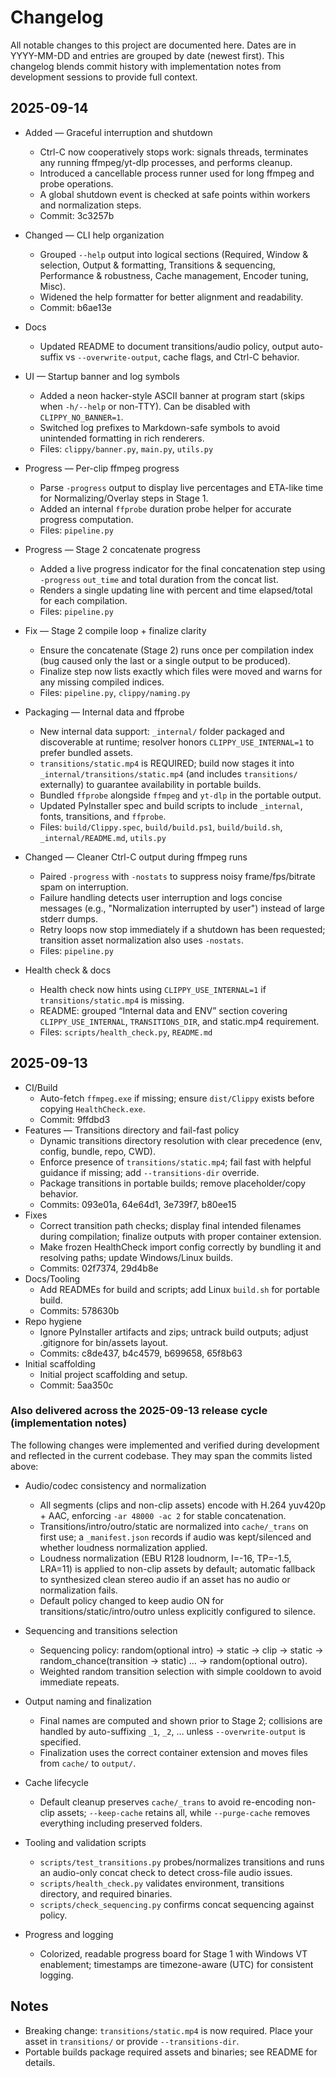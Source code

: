 # Changelog

All notable changes to this project are documented here. Dates are in YYYY-MM-DD and entries are grouped by date (newest first). This changelog blends commit history with implementation notes from development sessions to provide full context.

## 2025-09-14

- Added — Graceful interruption and shutdown
  - Ctrl-C now cooperatively stops work: signals threads, terminates any running ffmpeg/yt-dlp processes, and performs cleanup.
  - Introduced a cancellable process runner used for long ffmpeg and probe operations.
  - A global shutdown event is checked at safe points within workers and normalization steps.
  - Commit: 3c3257b
- Changed — CLI help organization
  - Grouped `--help` output into logical sections (Required, Window & selection, Output & formatting, Transitions & sequencing, Performance & robustness, Cache management, Encoder tuning, Misc).
  - Widened the help formatter for better alignment and readability.
  - Commit: b6ae13e
- Docs
  - Updated README to document transitions/audio policy, output auto-suffix vs `--overwrite-output`, cache flags, and Ctrl-C behavior.

- UI — Startup banner and log symbols
  - Added a neon hacker-style ASCII banner at program start (skips when `-h/--help` or non-TTY). Can be disabled with `CLIPPY_NO_BANNER=1`.
  - Switched log prefixes to Markdown-safe symbols to avoid unintended formatting in rich renderers.
  - Files: `clippy/banner.py`, `main.py`, `utils.py`

- Progress — Per-clip ffmpeg progress
  - Parse `-progress` output to display live percentages and ETA-like time for Normalizing/Overlay steps in Stage 1.
  - Added an internal `ffprobe` duration probe helper for accurate progress computation.
  - Files: `pipeline.py`

- Progress — Stage 2 concatenate progress
  - Added a live progress indicator for the final concatenation step using `-progress` `out_time` and total duration from the concat list.
  - Renders a single updating line with percent and time elapsed/total for each compilation.
  - Files: `pipeline.py`

- Fix — Stage 2 compile loop + finalize clarity
  - Ensure the concatenate (Stage 2) runs once per compilation index (bug caused only the last or a single output to be produced).
  - Finalize step now lists exactly which files were moved and warns for any missing compiled indices.
  - Files: `pipeline.py`, `clippy/naming.py`

- Packaging — Internal data and ffprobe
  - New internal data support: `_internal/` folder packaged and discoverable at runtime; resolver honors `CLIPPY_USE_INTERNAL=1` to prefer bundled assets.
  - `transitions/static.mp4` is REQUIRED; build now stages it into `_internal/transitions/static.mp4` (and includes `transitions/` externally) to guarantee availability in portable builds.
  - Bundled `ffprobe` alongside `ffmpeg` and `yt-dlp` in the portable output.
  - Updated PyInstaller spec and build scripts to include `_internal`, fonts, transitions, and `ffprobe`.
  - Files: `build/Clippy.spec`, `build/build.ps1`, `build/build.sh`, `_internal/README.md`, `utils.py`

- Changed — Cleaner Ctrl-C output during ffmpeg runs
  - Paired `-progress` with `-nostats` to suppress noisy frame/fps/bitrate spam on interruption.
  - Failure handling detects user interruption and logs concise messages (e.g., "Normalization interrupted by user") instead of large stderr dumps.
  - Retry loops now stop immediately if a shutdown has been requested; transition asset normalization also uses `-nostats`.
  - Files: `pipeline.py`

- Health check & docs
  - Health check now hints using `CLIPPY_USE_INTERNAL=1` if `transitions/static.mp4` is missing.
  - README: grouped “Internal data and ENV” section covering `CLIPPY_USE_INTERNAL`, `TRANSITIONS_DIR`, and static.mp4 requirement.
  - Files: `scripts/health_check.py`, `README.md`

## 2025-09-13

- CI/Build
  - Auto-fetch `ffmpeg.exe` if missing; ensure `dist/Clippy` exists before copying `HealthCheck.exe`.
  - Commit: 9ffdbd3
- Features — Transitions directory and fail-fast policy
  - Dynamic transitions directory resolution with clear precedence (env, config, bundle, repo, CWD).
  - Enforce presence of `transitions/static.mp4`; fail fast with helpful guidance if missing; add `--transitions-dir` override.
  - Package transitions in portable builds; remove placeholder/copy behavior.
  - Commits: 093e01a, 64e64d1, 3e739f7, b80ee15
- Fixes
  - Correct transition path checks; display final intended filenames during compilation; finalize outputs with proper container extension.
  - Make frozen HealthCheck import config correctly by bundling it and resolving paths; update Windows/Linux builds.
  - Commits: 02f7374, 29d4b8e
- Docs/Tooling
  - Add READMEs for build and scripts; add Linux `build.sh` for portable build.
  - Commits: 578630b
- Repo hygiene
  - Ignore PyInstaller artifacts and zips; untrack build outputs; adjust .gitignore for bin/assets layout.
  - Commits: c8de437, b4c4579, b699658, 65f8b63
- Initial scaffolding
  - Initial project scaffolding and setup.
  - Commit: 5aa350c

### Also delivered across the 2025-09-13 release cycle (implementation notes)

The following changes were implemented and verified during development and reflected in the current codebase. They may span the commits listed above:

- Audio/codec consistency and normalization
  - All segments (clips and non-clip assets) encode with H.264 yuv420p + AAC, enforcing `-ar 48000 -ac 2` for stable concatenation.
  - Transitions/intro/outro/static are normalized into `cache/_trans` on first use; a `_manifest.json` records if audio was kept/silenced and whether loudness normalization applied.
  - Loudness normalization (EBU R128 loudnorm, I=-16, TP=-1.5, LRA=11) is applied to non-clip assets by default; automatic fallback to synthesized clean stereo audio if an asset has no audio or normalization fails.
  - Default policy changed to keep audio ON for transitions/static/intro/outro unless explicitly configured to silence.

- Sequencing and transitions selection
  - Sequencing policy: random(optional intro) → static → clip → static → random_chance(transition → static) … → random(optional outro).
  - Weighted random transition selection with simple cooldown to avoid immediate repeats.

- Output naming and finalization
  - Final names are computed and shown prior to Stage 2; collisions are handled by auto-suffixing `_1`, `_2`, … unless `--overwrite-output` is specified.
  - Finalization uses the correct container extension and moves files from `cache/` to `output/`.

- Cache lifecycle
  - Default cleanup preserves `cache/_trans` to avoid re-encoding non-clip assets; `--keep-cache` retains all, while `--purge-cache` removes everything including preserved folders.

- Tooling and validation scripts
  - `scripts/test_transitions.py` probes/normalizes transitions and runs an audio-only concat check to detect cross-file audio issues.
  - `scripts/health_check.py` validates environment, transitions directory, and required binaries.
  - `scripts/check_sequencing.py` confirms concat sequencing against policy.

- Progress and logging
  - Colorized, readable progress board for Stage 1 with Windows VT enablement; timestamps are timezone-aware (UTC) for consistent logging.

## Notes

- Breaking change: `transitions/static.mp4` is now required. Place your asset in `transitions/` or provide `--transitions-dir`.
- Portable builds package required assets and binaries; see README for details.

